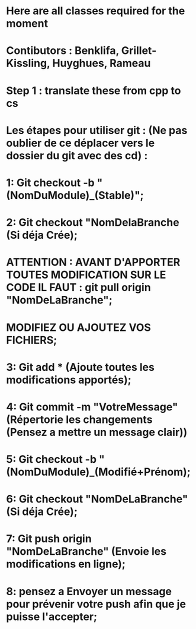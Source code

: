 # Here are all classes required for the moment
# Contibutors : Benklifa, Grillet-Kissling, Huyghues, Rameau
#
#
# Step 1 : translate these from cpp to cs
#
#
#
#
# Les étapes pour utiliser git : (Ne pas oublier de ce déplacer vers le dossier du git avec des cd) :
# 1: Git checkout -b "(NomDuModule)_(Stable)";
# 2: Git checkout "NomDelaBranche (Si déja Crée);
# ATTENTION : AVANT D'APPORTER TOUTES MODIFICATION SUR LE CODE IL FAUT : git pull origin "NomDeLaBranche";
# MODIFIEZ OU AJOUTEZ VOS FICHIERS;
# 3: Git add * (Ajoute toutes les modifications apportés);
# 4: Git commit -m "VotreMessage" (Répertorie les changements (Pensez a mettre un message clair))
# 5: Git checkout -b "(NomDuModule)_(Modifié+Prénom);
# 6: Git checkout "NomDeLaBranche" (Si déja Crée);
# 7: Git push origin "NomDeLaBranche" (Envoie les modifications en ligne);
# 8: pensez a Envoyer un message pour prévenir votre push afin que je puisse l'accepter;
